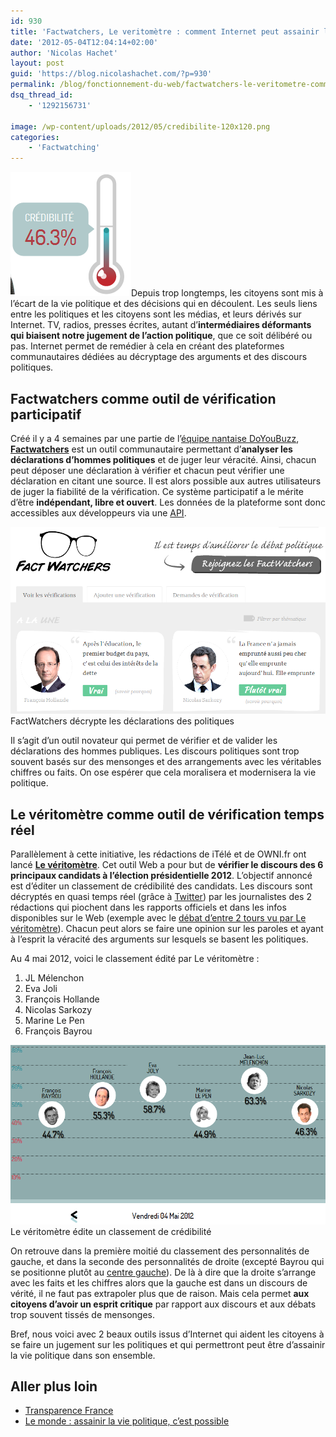 ```yaml
---
id: 930
title: 'Factwatchers, Le veritomètre : comment Internet peut assainir la vie politique ?'
date: '2012-05-04T12:04:14+02:00'
author: 'Nicolas Hachet'
layout: post
guid: 'https://blog.nicolashachet.com/?p=930'
permalink: /blog/fonctionnement-du-web/factwatchers-le-veritometre-comment-internet-peut-assainir-la-vie-politique/
dsq_thread_id:
    - '1292156731'

image: /wp-content/uploads/2012/05/credibilite-120x120.png
categories:
    - 'Factwatching'
---
```



[![](/wp-content/uploads/2012/05/credibilite.png "credibilite")](/wp-content/uploads/2012/05/credibilite.png)Depuis trop longtemps, les citoyens sont mis à l’écart de la vie politique et des décisions qui en découlent. Les seuls liens entre les politiques et les citoyens sont les médias, et leurs dérivés sur Internet. TV, radios, presses écrites, autant d’**intermédiaires déformants qui biaisent notre jugement de l’action politique**, que ce soit délibéré ou pas. Internet permet de remédier à cela en créant des plateformes communautaires dédiées au décryptage des arguments et des discours politiques.

## Factwatchers comme outil de vérification participatif

Créé il y a 4 semaines par une partie de l’[équipe nantaise DoYouBuzz](https://www.factwatchers.com/team), [**Factwatchers**](https://www.factwatchers.com/) est un outil communautaire permettant d’**analyser les déclarations d’hommes politiques** et de juger leur véracité. Ainsi, chacun peut déposer une déclaration à vérifier et chacun peut vérifier une déclaration en citant une source. Il est alors possible aux autres utilisateurs de juger la fiabilité de la vérification. Ce système participatif a le mérite d’être **indépendant, libre et ouvert**. Les données de la plateforme sont donc accessibles aux développeurs via une [API](https://www.factwatchers.com/developers).

[![](/wp-content/uploads/2012/05/factwatchers.png "factwatchers")](/wp-content/uploads/2012/05/factwatchers.png)FactWatchers décrypte les déclarations des politiques

Il s’agit d’un outil novateur qui permet de vérifier et de valider les déclarations des hommes publiques. Les discours politiques sont trop souvent basés sur des mensonges et des arrangements avec les véritables chiffres ou faits. On ose espérer que cela moralisera et modernisera la vie politique.

## Le véritomètre comme outil de vérification temps réel

Parallèlement à cette initiative, les rédactions de iTélé et de OWNI.fr ont lancé **[Le véritomètre](https://https://itele.owni.fr/)**. Cet outil Web a pour but de **vérifier le discours des 6 principaux candidats à l’élection présidentielle 2012**. L’objectif annoncé est d’éditer un classement de crédibilité des candidats. Les discours sont décryptés en quasi temps réel (grâce à [Twitter](https://www.nicolashachet.com/blog/2012/04/24/reseaux-sociaux/twitter-pourquoi-cest-bien/)) par les journalistes des 2 rédactions qui piochent dans les rapports officiels et dans les infos disponibles sur le Web (exemple avec le [débat d’entre 2 tours vu par Le véritomètre](https://owni.fr/2012/05/03/veritometre-debat-hollande-sarkozy/)). Chacun peut alors se faire une opinion sur les paroles et ayant à l’esprit la véracité des arguments sur lesquels se basent les politiques.

Au 4 mai 2012, voici le classement édité par Le véritomètre :

1. JL Mélenchon
2. Eva Joli
3. François Hollande
4. Nicolas Sarkozy
5. Marine Le Pen
6. François Bayrou

[![](/wp-content/uploads/2012/05/le_veritometre_classement_04-05-2012.png "le_veritometre_classement_04-05-2012")](/wp-content/uploads/2012/05/le_veritometre_classement_04-05-2012.png)Le véritomètre édite un classement de crédibilité

On retrouve dans la première moitié du classement des personnalités de gauche, et dans la seconde des personnalités de droite (excepté Bayrou qui se positionne plutôt au [centre gauche](https://www.europe1.fr/Politique/Francois-Bayrou-votera-Francois-Hollande-1067209/)). De là à dire que la droite s’arrange avec les faits et les chiffres alors que la gauche est dans un discours de vérité, il ne faut pas extrapoler plus que de raison. Mais cela permet **aux citoyens d’avoir un esprit critique** par rapport aux discours et aux débats trop souvent tissés de mensonges.

Bref, nous voici avec 2 beaux outils issus d’Internet qui aident les citoyens à se faire un jugement sur les politiques et qui permettront peut être d’assainir la vie politique dans son ensemble.

## Aller plus loin

- [Transparence France](https://www.transparence-france.org)
- [Le monde : assainir la vie politique, c’est possible](https://www.lemonde.fr/idees/article/2011/10/06/assainir-la-vie-publique-c-est-tout-a-fait-possible_1583095_3232.html)
